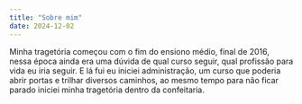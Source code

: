 ```yaml
---
title: "Sobre mim"
date: 2024-12-02
---
```


Minha tragetória começou com o fim do ensiono médio, final de 2016, nessa época ainda era uma dúvida de qual curso seguir, qual profissão para vida eu iria seguir. E lá fui eu iniciei administração, um curso que poderia abrir portas e trilhar diversos caminhos, ao mesmo tempo para não ficar parado iniciei minha tragetória dentro da confeitaria.
